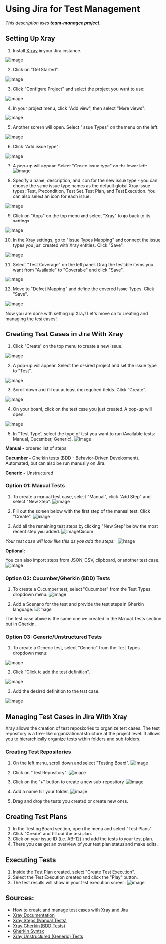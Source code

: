 # Using Jira for Test Management

_This description uses **team-managed project**._

## Setting Up Xray

1. Install [X-ray](https://marketplace.atlassian.com/apps/1211769/xray-test-management-for-jira?tab=overview&hosting=cloud) in your Jira instance.

![image](https://github.com/amandaestevez/softwareqa/assets/123298275/6a1315c1-3c5d-4cd2-bd81-1dcc931a20d2)

2. Click on "Get Started".

![image](https://github.com/amandaestevez/softwareqa/assets/123298275/cb09e8c5-f694-4b82-97c6-ba43e343a508)

3. Click "Configure Project" and select the project you want to use:
   
![image](https://github.com/amandaestevez/softwareqa/assets/123298275/4349f9d2-6b74-43f5-8ba8-32d9ed0a58d6)

4. In your project menu, click "Add view", then select "More views":
   
![image](https://github.com/amandaestevez/softwareqa/assets/123298275/503fff67-a3a4-4a24-aa0d-3e8d75e842bc)

5. Another screen will open. Select "Issue Types" on the menu on the left:
    
![image](https://github.com/amandaestevez/softwareqa/assets/123298275/ea9e0dda-eb27-40a5-bb89-7a47ec49a78a)

6. Click "Add issue type":
    
![image](https://github.com/amandaestevez/softwareqa/assets/123298275/d4e7aae8-df25-4305-87cb-86a2b43ec52c)

7. A pop-up will appear. Select "Create issue type" on the lower left:
![image](https://github.com/amandaestevez/softwareqa/assets/123298275/3af2f445-09e5-4d43-bfd6-9acf3cad7abe)

8. Specify a name, description, and icon for the new issue type - you can choose the same issue type names as the default global Xray issue types: Test, Precondition, Test Set, Test Plan, and Test Execution. You can also select an icon for each issue.

![image](https://github.com/amandaestevez/softwareqa/assets/123298275/498d7a13-f3e7-4b86-b8fe-8093aacaf86f)

9. Click on "Apps" on the top menu and select "Xray" to go back to its settings.

![image](https://github.com/amandaestevez/softwareqa/assets/123298275/7a415128-530e-4b03-9a6b-5d0d0f519cf2)

10. In the Xray settings, go to "Issue Types Mapping" and connect the issue types you just created with Xray entities. Click "Save".

![image](https://github.com/amandaestevez/softwareqa/assets/123298275/55dd9d3f-5f22-429a-8515-c1cd14c2ab95)

11. Select "Test Coverage" on the left panel. Drag the testable items you want from "Available" to "Coverable" and click "Save".

![image](https://github.com/amandaestevez/softwareqa/assets/123298275/5ed1a859-fa90-43bb-b553-8deff07373db)

12. Move to "Defect Mapping" and define the covered Issue Types. Click "Save".

![image](https://github.com/amandaestevez/softwareqa/assets/123298275/12bfe3da-4f48-4d8b-8134-7b0ea8176644)

Now you are done with setting up Xray! Let's move on to creating and managing the test cases!

## Creating Test Cases in Jira With Xray

1. Click "Create" on the top menu to create a new issue.

![image](https://github.com/amandaestevez/softwareqa/assets/123298275/515e20a5-924e-421a-8e6d-6db14ecbb14c)

2. A pop-up will appear. Select the desired project and set the issue type to "Test".

![image](https://github.com/amandaestevez/softwareqa/assets/123298275/6ced77e5-52c0-4345-8ae2-05e4ad1a31af)

3. Scroll down and fill out at least the required fields. Click "Create".
   
![image](https://github.com/amandaestevez/softwareqa/assets/123298275/dd05ec84-f945-4ac1-b0ed-4661835cc92c)

4. On your board, click on the test case you just created. A pop-up will open.

![image](https://github.com/amandaestevez/softwareqa/assets/123298275/755cee2e-6710-42c4-9d24-8d8380b4e5fa)

5. In "Test Type", select the type of test you want to run (Available tests: Manual, Cucumber, Generic).
![image](https://github.com/amandaestevez/softwareqa/assets/123298275/0991d720-e5af-4e7f-b837-68c044ff5a23)

**Manual -** ordered list of steps

**Cucumber -** Gherkin tests (BDD - Behavior-Driven Development). Automated, but can also be run manually on Jira.

**Generic -** Unstructured

### Option 01: Manual Tests

1. To create a manual test case, select "Manual", click "Add Step" and select "New Step".
![image](https://github.com/amandaestevez/softwareqa/assets/123298275/98a22286-496d-4098-ab9f-775342c1b5d9)

2. Fill out the screen below with the first step of the manual test. Click "Create".
![image](https://github.com/amandaestevez/softwareqa/assets/123298275/09868b3b-42f7-4d9f-bc05-92fd112b87fe)

3. Add all the remaining test steps by clicking "New Step" below the most recent step you added.
![image](https://github.com/amandaestevez/softwareqa/assets/123298275/3dc2fdba-5fd9-4a9f-824e-c9c798abd857)Cucum

_Your test case will look like this as you add the steps:_
_![image](https://github.com/amandaestevez/softwareqa/assets/123298275/e3bfbfc5-0308-45b5-9e22-577586042253)

**Optional:**

You can also import steps from JSON, CSV, clipboard, or another test case.
![image](https://github.com/amandaestevez/softwareqa/assets/123298275/e02bd580-7f7f-4d4d-9197-4a833c95e3b5)

### 0ption 02: Cucumber/Gherkin (BDD) Tests

1. To create a Cucumber test, select "Cucumber" from the Test Types dropdown menu:
![image](https://github.com/amandaestevez/softwareqa/assets/123298275/dd5e4795-dab9-4417-823c-e1ab90f9f11f)

2. Add a Scenario for the test and provide the test steps in Gherkin language:
![image](https://github.com/amandaestevez/softwareqa/assets/123298275/582f1d86-b7d1-4481-9903-2fcb79b52461)

The test case above is the same one we created in the Manual Tests section but in Gherkin.

### Option 03: Generic/Unstructured Tests

1. To create a Generic test, select "Generic" from the Test Types dropdown menu:

![image](https://github.com/amandaestevez/softwareqa/assets/123298275/fd745f3c-57bd-47a5-b6c0-ee3cf5a06be6)

2. Click "Click to add the test definition".

![image](https://github.com/amandaestevez/softwareqa/assets/123298275/84f688fd-5fdb-47f3-9bb0-b876b94e1456)

3.  Add the desired definition to the test case.

![image](https://github.com/amandaestevez/softwareqa/assets/123298275/59f2c908-b88f-4ed0-9b47-28de68f4f180)

## Managing Test Cases in Jira With Xray

Xray allows the creation of test repositories to organize test cases. The test repository is a tree-like organizational structure at the project level. It allows you to hierarchically organize tests within folders and sub-folders. 

### Creating Test Repositories

1. On the left menu, scroll down and select "Testing Board".
![image](https://github.com/amandaestevez/softwareqa/assets/123298275/656472e1-df7b-4686-83be-0cc498b79db8)

2. Click on "Test Repository".
![image](https://github.com/amandaestevez/softwareqa/assets/123298275/3a461d9a-a94f-40bc-82eb-1842070d156a)

3. Click on the "+" button to create a new sub-repository.
![image](https://github.com/amandaestevez/softwareqa/assets/123298275/cf0f5ee5-ef56-441b-9bf7-42e1b98fac54)

4. Add a name for your folder.
![image](https://github.com/amandaestevez/softwareqa/assets/123298275/151fd5f5-d297-4375-bbce-852b519f43e1)

5. Drag and drop the tests you created or create new ones.

## Creating Test Plans

1. In the Testing Board section, open the menu and select "Test Plans".
2. Click "Create" and fill out the test plan.
3. Click on your issue ID (i.e. AB-12) and add the tests to your test plan.
4. There you can get an overview of your test plan status and make edits.

## Executing Tests 
1. Inside the Test Plan created, select "Create Test Execution".
2. Select the Test Execution created and click the "Play" button.
3. The test results will show in your test execution screen:
![image](https://github.com/amandaestevez/softwareqa/assets/123298275/dfc22d22-4dcc-401f-a80e-8417082a2831)




## Sources:
- [How to create and manage test cases with Xray and Jira](https://www.atlassian.com/devops/testing-tutorials/jira-xray-integration-manage-test-cases)
- [Xray Documentation](https://docs.getxray.app/display/XRAY/Test)
- [Xray Steps (Manual Tests)](https://docs.getxray.app/pages/viewpage.action?pageId=62267955#Steps(ManualTests)-DefiningTestSteps)
- [Xray Gherkin (BDD Tests)](https://docs.getxray.app/pages/viewpage.action?pageId=62268093)
- [Gherkin Syntax](https://cucumber.io/docs/gherkin/)
- [Xray Unstructured (Generic) Tests](https://docs.getxray.app/pages/viewpage.action?pageId=62268044)
